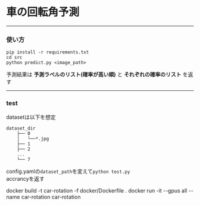 # 車の回転角予測

---

### 使い方

```
pip install -r requirements.txt
cd src
python predict.py <image_path>
```

予測結果は __予測ラベルのリスト(確率が高い順)__ と __それぞれの確率のリスト__ を返す

---

### test
datasetは以下を想定

```
dataset_dir
	├── 0
	│   └──*.jpg
	├── 1
	├── 2
	...
	└── 7
```

config.yamlの`dataset_path`を変えて`python test.py`  
accrancyを返す

docker build -t car-rotation -f docker/Dockerfile .
docker run -it --gpus all --name car-rotation car-rotation